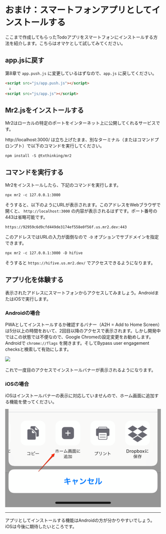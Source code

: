 # おまけ：スマートフォンアプリとしてインストールする

ここまで作成してもらったTodoアプリをスマートフォンにインストールする方法を紹介します。こちらはオマケとして試してみてください。

## app.jsに戻す

第8章で `app.push.js` に変更しているはずなので、`app.js` に戻してください。

```html
<script src="js/app.push.js"></script>
　↓
<script src="js/app.js"></script>
```

## Mr2.jsをインストールする

Mr2はローカルの特定のポートをインターネット上に公開してくれるサービスです。

http://localhost:3000/ は立ち上げたまま、別なターミナル（またはコマンドプロンプト）で以下のコマンドを実行してください。

```
npm install -S @txthinking/mr2
```

## コマンドを実行する

Mr2をインストールしたら、下記のコマンドを実行します。

```
npx mr2 -c 127.0.0.1:3000
```

そうすると、以下のようにURLが表示されます。このアドレスをWebブラウザで開くと、 `http://localhost:3000` の内容が表示されるはずです。ポート番号の443は省略可能です。

```
https://92959c6d9cfd449de3174ef558e0f56f.us.mr2.dev:443
```

このアドレスではURLの入力が面倒なので `-D` オプションでサブドメインを指定できます。

```
npx mr2 -c 127.0.0.1:3000 -D hifive
```

そうすると `https://hifive.us.mr2.dev/` でアクセスできるようになります。

## アプリ化を体験する

表示されたアドレスにスマートフォンからアクセスしてみましょう。AndroidまたはiOSで実行します。

### Androidの場合

PWAとしてインストールするか確認するバナー（A2H = Add to Home Screen）は5分以上の時間をおいて、2回目以降のアクセスで表示されます。しかし開発中ではこの状態では不便なので、Google Chromeの設定変更をお勧めします。Androidで `chrome://flags` を開きます。そしてBypass user engagement checksと検索して有効にします。

![](images/pwa-2-2.png)

これで一度目のアクセスでインストールバナーが表示されるようになります。

### iOSの場合

iOSはインストールバナーの表示に対応していませんので、ホーム画面に追加する機能を使ってください。

![](images/pwa-9-1.png)

---

アプリとしてインストールする機能はAndroidの方が分かりやすいでしょう。iOSは今後に期待したいところです。
